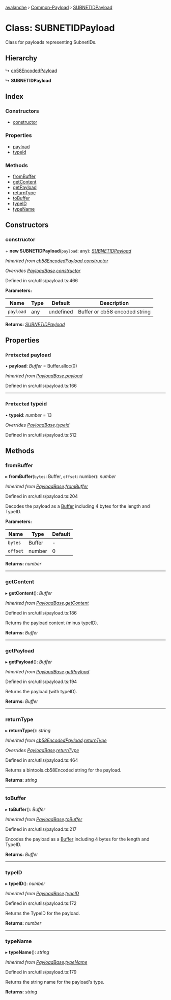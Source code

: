 [avalanche](../README.md) › [Common-Payload](../modules/common_payload.md) › [SUBNETIDPayload](common_payload.subnetidpayload.md)

# Class: SUBNETIDPayload

Class for payloads representing SubnetIDs.

## Hierarchy

  ↳ [cb58EncodedPayload](common_payload.cb58encodedpayload.md)

  ↳ **SUBNETIDPayload**

## Index

### Constructors

* [constructor](common_payload.subnetidpayload.md#constructor)

### Properties

* [payload](common_payload.subnetidpayload.md#protected-payload)
* [typeid](common_payload.subnetidpayload.md#protected-typeid)

### Methods

* [fromBuffer](common_payload.subnetidpayload.md#frombuffer)
* [getContent](common_payload.subnetidpayload.md#getcontent)
* [getPayload](common_payload.subnetidpayload.md#getpayload)
* [returnType](common_payload.subnetidpayload.md#returntype)
* [toBuffer](common_payload.subnetidpayload.md#tobuffer)
* [typeID](common_payload.subnetidpayload.md#typeid)
* [typeName](common_payload.subnetidpayload.md#typename)

## Constructors

###  constructor

\+ **new SUBNETIDPayload**(`payload`: any): *[SUBNETIDPayload](common_payload.subnetidpayload.md)*

*Inherited from [cb58EncodedPayload](common_payload.cb58encodedpayload.md).[constructor](common_payload.cb58encodedpayload.md#constructor)*

*Overrides [PayloadBase](common_payload.payloadbase.md).[constructor](common_payload.payloadbase.md#constructor)*

Defined in src/utils/payload.ts:466

**Parameters:**

Name | Type | Default | Description |
------ | ------ | ------ | ------ |
`payload` | any | undefined | Buffer or cb58 encoded string  |

**Returns:** *[SUBNETIDPayload](common_payload.subnetidpayload.md)*

## Properties

### `Protected` payload

• **payload**: *Buffer* = Buffer.alloc(0)

*Inherited from [PayloadBase](common_payload.payloadbase.md).[payload](common_payload.payloadbase.md#protected-payload)*

Defined in src/utils/payload.ts:166

___

### `Protected` typeid

• **typeid**: *number* = 13

*Overrides [PayloadBase](common_payload.payloadbase.md).[typeid](common_payload.payloadbase.md#protected-typeid)*

Defined in src/utils/payload.ts:512

## Methods

###  fromBuffer

▸ **fromBuffer**(`bytes`: Buffer, `offset`: number): *number*

*Inherited from [PayloadBase](common_payload.payloadbase.md).[fromBuffer](common_payload.payloadbase.md#frombuffer)*

Defined in src/utils/payload.ts:204

Decodes the payload as a [Buffer](https://github.com/feross/buffer) including 4 bytes for the length and TypeID.

**Parameters:**

Name | Type | Default |
------ | ------ | ------ |
`bytes` | Buffer | - |
`offset` | number | 0 |

**Returns:** *number*

___

###  getContent

▸ **getContent**(): *Buffer*

*Inherited from [PayloadBase](common_payload.payloadbase.md).[getContent](common_payload.payloadbase.md#getcontent)*

Defined in src/utils/payload.ts:186

Returns the payload content (minus typeID).

**Returns:** *Buffer*

___

###  getPayload

▸ **getPayload**(): *Buffer*

*Inherited from [PayloadBase](common_payload.payloadbase.md).[getPayload](common_payload.payloadbase.md#getpayload)*

Defined in src/utils/payload.ts:194

Returns the payload (with typeID).

**Returns:** *Buffer*

___

###  returnType

▸ **returnType**(): *string*

*Inherited from [cb58EncodedPayload](common_payload.cb58encodedpayload.md).[returnType](common_payload.cb58encodedpayload.md#returntype)*

*Overrides [PayloadBase](common_payload.payloadbase.md).[returnType](common_payload.payloadbase.md#abstract-returntype)*

Defined in src/utils/payload.ts:464

Returns a bintools.cb58Encoded string for the payload.

**Returns:** *string*

___

###  toBuffer

▸ **toBuffer**(): *Buffer*

*Inherited from [PayloadBase](common_payload.payloadbase.md).[toBuffer](common_payload.payloadbase.md#tobuffer)*

Defined in src/utils/payload.ts:217

Encodes the payload as a [Buffer](https://github.com/feross/buffer) including 4 bytes for the length and TypeID.

**Returns:** *Buffer*

___

###  typeID

▸ **typeID**(): *number*

*Inherited from [PayloadBase](common_payload.payloadbase.md).[typeID](common_payload.payloadbase.md#typeid)*

Defined in src/utils/payload.ts:172

Returns the TypeID for the payload.

**Returns:** *number*

___

###  typeName

▸ **typeName**(): *string*

*Inherited from [PayloadBase](common_payload.payloadbase.md).[typeName](common_payload.payloadbase.md#typename)*

Defined in src/utils/payload.ts:179

Returns the string name for the payload's type.

**Returns:** *string*

